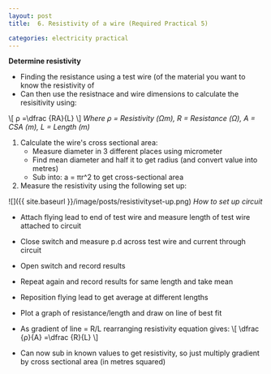 ```yaml
---
layout: post
title:  6. Resistivity of a wire (Required Practical 5)

categories: electricity practical
---
```


**Determine resistivity**

* Finding the resistance using a test wire (of the material you want to know the resistivity of
* Can then use the resistnace and wire dimensions to calculate the resisitivity using:

\\[ ρ =\dfrac {RA}{L} \\]
*Where ρ = Resistivity (Ωm), R = Resistance (Ω), A = CSA (m), L = Length (m)*

1. Calculate the wire's cross sectional area:
	* Measure diameter in 3 different places using micrometer
	* Find mean diameter and half it to get radius (and convert value into metres)
	* Sub into: a = πr^2 to get cross-sectional area 
2. Measure the resistivity using the following set up:

![]({{ site.baseurl }}/image/posts/resistivityset-up.png)
*How to set up circuit*

* Attach flying lead to end of test wire and measure length of test wire attached to circuit
* Close switch and measure p.d across test wire and current through circuit
* Open switch and record results
* Repeat again and record results for same length and take mean
* Reposition flying lead to get average at different lengths
* Plot a graph of resistance/length and draw on line of best fit
* As gradient of line = R/L rearranging resistivity equation gives:
\\[ \dfrac {ρ}{A} =\dfrac {R}{L} \\]

* Can now sub in known values to get resistivity, so just multiply gradient by cross sectional area (in metres squared)

	